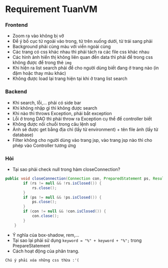 # Requirement TuanVM

### Frontend
- Zoom ra vào không bị vỡ
- Để ý bố cục từ ngoài vào trong, từ trên xuống dưới, từ trái sang phải
- Background phải cùng màu với viền ngoài cùng
- Các trang có css khác nhau thì phải tách ra các file css khác nhau
- Các hình ảnh hiển thị không liên quan đến data thì phải để trong css không được để trong thẻ `img`
- Khi hiện ra list search phải để cho người dùng biết đang ở trang nào (in đậm hoặc thay màu khác)
- Không được load lại trang hiện tại khi ở trang list search

### Backend
- Khi search, lỗi,... phải có side bar
- Khi không nhập gì thì không được search
- Khi nào thì throws Exception, phải bắt exception
- Lỗi ở trong DAO thì phải throw ra Exception cụ thể để controller biết
- Không được nối chuỗi trong câu lệnh sql
- Ảnh sẽ được get bằng địa chỉ (lấy từ environment) + tên file ảnh (lấy từ database)
- Filter không cho người dùng vào trang jsp,  vào trang jsp nào thì cho phép vào Controller tương ứng

### Hỏi

- Tại sao phải check null trong hàm closeConnection?
```java
public void closeConnection(Connection con, PreparedStatement ps, ResultSet rs) throws SQLException {
        if (rs != null && !rs.isClosed()) {
            rs.close();
        }
        if (ps != null && !ps.isClosed()) {
            ps.close();
        }
        if (con != null && !con.isClosed()) {
            con.close();
        }
    }
```
- Ý nghĩa của box-shadow, rem,...
- Tại sao lại phải sử dụng `keyword = "%" + keyword + "%";` trong PrepareStatement
- Cách hoạt động của phân trang.

`Chú ý phải xóa những css thừa :'(`